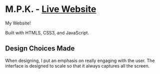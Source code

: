 # M.P.K. - [Live Website](https://www.pasha-khoshkebari.com/)

My Website!

Built with HTMLS, CSS3, and JavaScript.

## Design Choices Made

When designing, I put an emphasis on really engaging with the user. The interface is designed to scale so that it always captures all the screen. 


